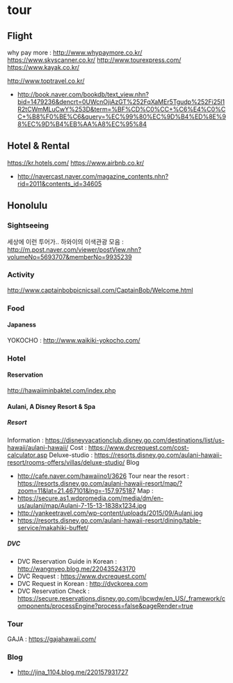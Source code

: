 # tour

## Flight

why pay more : http://www.whypaymore.co.kr/
https://www.skyscanner.co.kr/
http://www.tourexpress.com/
https://www.kayak.co.kr/

http://www.toptravel.co.kr/

- http://book.naver.com/bookdb/text_view.nhn?bid=1479236&dencrt=0UWcnOjiAzGT%252FqXaMEr5Tgudp%252Fi25l1R2tCWmMLuCwY%253D&term=%BF%CD%C0%CC+%C6%E4%C0%CC+%B8%F0%BE%C6&query=%EC%99%80%EC%9D%B4%ED%8E%98%EC%9D%B4%EB%AA%A8%EC%95%84

## Hotel & Rental

https://kr.hotels.com/
https://www.airbnb.co.kr/

- http://navercast.naver.com/magazine_contents.nhn?rid=2011&contents_id=34605

## Honolulu

### Sightseeing

세상에 이런 투어가.. 하와이의 이색관광 모음 : http://m.post.naver.com/viewer/postView.nhn?volumeNo=5693707&memberNo=9935239

### Activity

http://www.captainbobpicnicsail.com/CaptainBob/Welcome.html

### Food

#### Japaness

YOKOCHO : http://www.waikiki-yokocho.com/

### Hotel

#### Reservation
http://hawaiiminbaktel.com/index.php


#### Aulani, A Disney Resort & Spa

##### Resort

Information : https://disneyvacationclub.disney.go.com/destinations/list/us-hawaii/aulani-hawaii/
Cost : https://www.dvcrequest.com/cost-calculator.asp
Deluxe-studio : https://resorts.disney.go.com/aulani-hawaii-resort/rooms-offers/villas/deluxe-studio/
Blog
- http://cafe.naver.com/hawaiino1/3626
Tour near the resort : https://resorts.disney.go.com/aulani-hawaii-resort/map/?zoom=11&lat=21.467101&lng=-157.975187
Map :
- https://secure.as1.wdpromedia.com/media/dm/en-us/aulani/map/Aulani-7-15-13-1838x1234.jpg
- http://yankeetravel.com/wp-content/uploads/2015/09/Aulani.jpg
- https://resorts.disney.go.com/aulani-hawaii-resort/dining/table-service/makahiki-buffet/


##### DVC
- DVC Reservation Guide in Korean : http://wangnyeo.blog.me/220435243170
- DVC Request : https://www.dvcrequest.com/
- DVC Request in Korean : http://dvckorea.com
- DVC Reservation Check : https://secure.reservations.disney.go.com/ibcwdw/en_US/_framework/components/processEngine?process=false&pageRender=true

### Tour

GAJA : https://gajahawaii.com/

### Blog
- http://jina_1104.blog.me/220157931727
